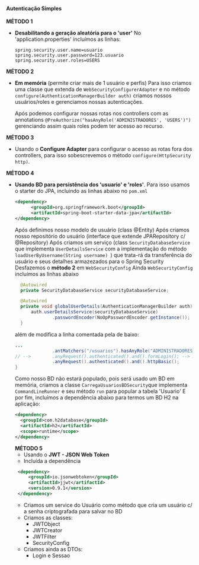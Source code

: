 

#### Autenticação Simples
**MÉTODO 1**
- **Desabilitando a geração aleatória para o 'user'**
  No 'application.properties' incluímos as linhas:
    ````properties
    spring.security.user.name=usuario
    spring.security.user.password=123.usuario
    spring.security.user.roles=USERS  
  ````
**MÉTODO 2**
- **Em memória** (permite criar mais de 1 usuário e perfis)
  Para isso criamos uma classe que extenda de ``WebSecurityConfigurerAdapter`` e no método ``configure(AuthenticationManagerBuilder auth)`` criamos nossos usuários/roles e gerenciamos nossas autenticações.
  
  Após podemos configurar nossas rotas nos controllers com as annotations ``@PreAuthorize("hasAnyRole('ADMINISTRADORES', 'USERS')")`` gerenciando assim quais roles podem ter acesso ao recurso.

**MÉTODO 3**
- Usando o **Configure Adapter** para configurar o acesso as rotas fora dos controllers, para isso sobescrevemos o método ``configure(HttpSecurity http)``.

**MÉTODO 4**
- **Usando BD para persistência dos 'usuario' e 'roles'**.
  Para isso usamos o starter do JPA, incluindo as linhas abaixo no ``pom.xml``
  ````xml
  <dependency>
	    <groupId>org.springframework.boot</groupId>
	    <artifactId>spring-boot-starter-data-jpa</artifactId>
  </dependency>
  ````
  Após definimos nosso modelo de usuário (class @Entity)
  Após criamos nosso repositório do usuário (interface que extende JPARepository c/ @Repository)
  Após criamos um serviço (class ``SecurityDatabaseService`` que implementa ``UserDetailsService`` com a implementação do método ``loadUserByUsername(String username) ``) que trata-rá da transferência do usuário e seus detalhes armazezados para o Spring Security
  Desfazemos o **método 2** em ```WebSecurityConfig```
  Ainda ```WebSecurityConfig``` incluímos as linhas abaixo
  ````java
    @Autowired
    private SecurityDatabaseService securityDatabaseService;

    @Autowired
    private void globalUserDetails(AuthenticationManagerBuilder auth) throws Exception{
        auth.userDetailsService(securityDatabaseService)
                .passwordEncoder(NoOpPasswordEncoder.getInstance());
    }
  ````
  além de modifica a linha comentada pela de baixo:
  ````java
  ...
                .antMatchers("/usuarios").hasAnyRole("ADMINISTRADORES", "USERS")
  // -->        .anyRequest().authenticated().and().formLogin(); --> mudada para usar BD
                .anyRequest().authenticated().and().httpBasic();
  }
  ````
  Como nosso BD não estará populado, pois será usado um BD em memória, criamos a classe ``CarregaUsuariosBDSecurity``que implementa ``CommandLineRunner`` e seu método ``run`` para popular a tabela 'Usuario'
  E por fim, incluímos a dependência abaixo para termos um BD H2 na aplicação:
  ````xml
  <dependency>
    <groupId>com.h2database</groupId>
    <artifactId>h2</artifactId>
    <scope>runtime</scope>
  </dependency>
  ````
  **MÉTODO 5**
  - Usando o **JWT - JSON Web Token**
  - Incluída a dependência
   ````xml
    <dependency>
        <groupId>io.jsonwebtoken</groupId>
        <artifactId>jjwt</artifactId>
        <version>0.9.1</version>
    </dependency>
  ````
  - Criamos um service do Usuário como método que cria um usuário c/ a senha criptografada para salvar no BD
  - Criamos as classes:
    - JWTObject
    - JWTCreator
    - JWTFilter
    - SecurityConfig
  - Criamos ainda as DTOs:
    - Login e Sessao

